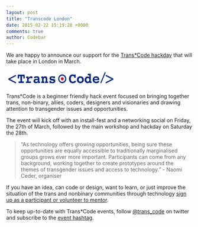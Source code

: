 ```yaml
---
layout: post
title: "Transcode London"
date: 2015-02-22 15:19:28 +0000
comments: true
author: Codebar
---
```


We are happy to announce our support for the [Trans*Code hackday](http://trans-code.org) that will take place in London in March.

[![Trans*Code](/images/trans-code.jpg)](http://trans-code.org)

Trans*Code is a beginner friendly hack event focused on bringing together trans, non-binary, allies, coders, designers and visionaries and drawing attention to transgender issues and opportunities.

The event will kick off with an install-fest and a networking social on Friday, the 27th of March, followed by the main workshop and hackday on Saturday the 28th.

> “As technology offers growing opportunities, being sure these opportunities are equally accessible to traditionally marginalised groups grows ever more important. Participants can come from any background, working together to create prototypes around the themes of transgender issues and access to technology.” - Naomi Ceder, organiser

If you have an idea, can code or design, want to learn, or just improve the situation of the trans and non­binary communities through technology [sign up as a participant or volunteer to mentor](https://www.eventbrite.com/e/transcode­tickets­15831761224).


To keep up-to-date with Trans*Code events, follow [@trans_code](http://twitter.com/trans_code) on twitter and subscribe to the [event hashtag](https://twitter.com/hashtag/trans_code?src=hash).
